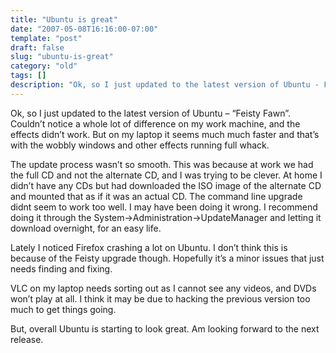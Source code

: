 ```yaml
---
title: "Ubuntu is great"
date: "2007-05-08T16:16:00-07:00"
template: "post"
draft: false
slug: "ubuntu-is-great"
category: "old"
tags: []
description: "Ok, so I just updated to the latest version of Ubuntu - Feisty Fawn. Couldn't notice a whole lot of difference on my work machine, and the effects didn't"
---
```

Ok, so I just updated to the latest version of Ubuntu – “Feisty Fawn”. Couldn’t notice a whole lot of difference on my work machine, and the effects didn’t work. But on my laptop it seems much much faster and that’s with the wobbly windows and other effects running full whack.

The update process wasn’t so smooth. This was because at work we had the full CD and not the alternate CD, and I was trying to be clever. At home I didn’t have any CDs but had downloaded the ISO image of the alternate CD and mounted that as if it was an actual CD. The command line upgrade didnt seem to work too well. I may have been doing it wrong. I recommend doing it through the System-&gt;Administration-&gt;UpdateManager and letting it download overnight, for an easy life.

Lately I noticed Firefox crashing a lot on Ubuntu. I don’t think this is because of the Feisty upgrade though. Hopefully it’s a minor issues that just needs finding and fixing.

VLC on my laptop needs sorting out as I cannot see any videos, and DVDs won’t play at all. I think it may be due to hacking the previous version too much to get things going.

But, overall Ubuntu is starting to look great. Am looking forward to the next release.

